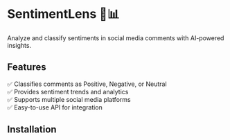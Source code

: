 # SentimentLens 🧠📊  
Analyze and classify sentiments in social media comments with AI-powered insights.  

## Features  
✅ Classifies comments as Positive, Negative, or Neutral  
✅ Provides sentiment trends and analytics  
✅ Supports multiple social media platforms  
✅ Easy-to-use API for integration  

## Installation  
